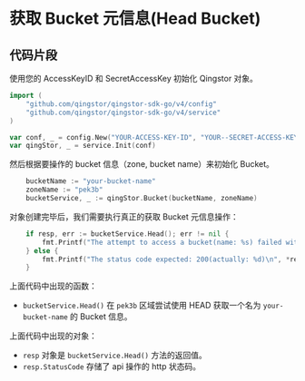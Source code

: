 # 获取 Bucket 元信息(Head Bucket)

## 代码片段

使用您的 AccessKeyID 和 SecretAccessKey 初始化 Qingstor 对象。

```go
import (
	"github.com/qingstor/qingstor-sdk-go/v4/config"
	"github.com/qingstor/qingstor-sdk-go/v4/service"
)

var conf, _ = config.New("YOUR-ACCESS-KEY-ID", "YOUR--SECRET-ACCESS-KEY")
var qingStor, _ = service.Init(conf)
```

然后根据要操作的 bucket 信息（zone, bucket name）来初始化 Bucket。

```go
	bucketName := "your-bucket-name"
	zoneName := "pek3b"
	bucketService, _ := qingStor.Bucket(bucketName, zoneName)
```

对象创建完毕后，我们需要执行真正的获取 Bucket 元信息操作：

```go
	if resp, err := bucketService.Head(); err != nil {
		fmt.Printf("The attempt to access a bucket(name: %s) failed with given error: %s\n", bucketName, err)
	} else {
		fmt.Printf("The status code expected: 200(actually: %d)\n", *resp.StatusCode)
	}
```

上面代码中出现的函数：
- `bucketService.Head()` 在 `pek3b` 区域尝试使用 HEAD 获取一个名为 `your-bucket-name` 的 Bucket 信息。 

上面代码中出现的对象：
- `resp` 对象是 `bucketService.Head()` 方法的返回值。
- `resp.StatusCode` 存储了 api 操作的 http 状态码。


